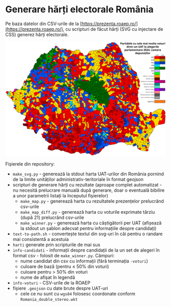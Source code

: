 # Generare hărți electorale România

Pe baza datelor din CSV-urile de la [https://prezenta.roaep.ro/](https://prezenta.roaep.ro/), cu scripturi de făcut hărți (SVG cu injectare de CSS) generez hărți electorale.

![Alegerile parlamentare 2024 - Camera Deputaților - câștigători per UAT](./harti/voturi-uat-dep-2024.svg)

Fișierele din repository:
- `make_svg.py` - generează la stdout harta UAT-urilor din România pornind de la limite unităților administrativ-teritoriale în format geojson
- scripturi de generare hărți cu rezultate (aproape complet automatizat - nu necesită prelucrare manuală după generare, doar o eventuală bibilire a unor parametrii listați la începutul fișierelor)
    - `make_map.py` - generează harta cu rezultatele prezențelor prelucrând csv-urile
    - `make_map_diff.py` - generează harta cu voturile exprimate târziu (după 21) prelucrând csv-urile
    - `make_winner.py` - generează harta cu câștigătorii per UAT (afișează la stdout un șablon adecvat pentru informațiile despre candidați)
- `text-to-path.sh` - convertește textul din svg-uri în căi pentru o randare mai consistentă a acestuia
- `harti` generate prin scripturile de mai sus
- `info-candidati` - informații despre candidații de la un set de alegeri în format csv - folosit de `make_winner.py`. Câmpuri:
    - nume candidat din csv cu informații (fără terminația `-voturi`)
    - culoare de bază (pentru &le; 50% din voturi)
    - culoare pentru > 50% din voturi
    - nume de afișat în legendă
- `info-voturi` - CSV-urile de la ROAEP
- fișiere `.geojson` cu date brute despre UAT-uri
    - cele ce nu sunt cu `wgs84` folosesc coordonate conform `Romania_double_stereo.wkt`
